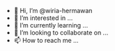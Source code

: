 - 👋 Hi, I’m @wiria-hermawan
- 👀 I’m interested in ...
- 🌱 I’m currently learning ...
- 💞️ I’m looking to collaborate on ...
- 📫 How to reach me ...

<!---
wiria-hermawan/wiria-hermawan is a ✨ special ✨ repository because its `README.md` (this file) appears on your GitHub profile.
You can click the Preview link to take a look at your changes.
--->
